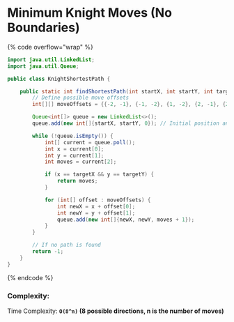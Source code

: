 # Minimum Knight Moves (No Boundaries)

{% code overflow="wrap" %}
```java
import java.util.LinkedList;
import java.util.Queue;

public class KnightShortestPath {

    public static int findShortestPath(int startX, int startY, int targetX, int targetY) {
        // Define possible move offsets
        int[][] moveOffsets = {{-2, -1}, {-1, -2}, {1, -2}, {2, -1}, {2, 1}, {1, 2}, {-1, 2}, {-2, 1}};

        Queue<int[]> queue = new LinkedList<>();
        queue.add(new int[]{startX, startY, 0}); // Initial position and move count

        while (!queue.isEmpty()) {
            int[] current = queue.poll();
            int x = current[0];
            int y = current[1];
            int moves = current[2];

            if (x == targetX && y == targetY) {
                return moves;
            }

            for (int[] offset : moveOffsets) {
                int newX = x + offset[0];
                int newY = y + offset[1];
                queue.add(new int[]{newX, newY, moves + 1});
            }
        }

        // If no path is found
        return -1;
    }
}
```
{% endcode %}

### Complexity:

Time Complexity: **`O(8^n)` (8 possible directions, n is the number of moves)**
